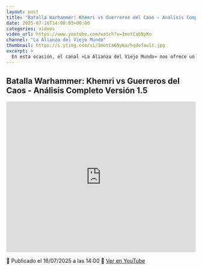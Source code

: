 ```yaml
---
layout: post
title: "Batalla Warhammer: Khemri vs Guerreros del Caos - Análisis Completo Versión 1.5"
date: 2025-07-16T14:00:03+00:00
categories: videos
video_url: https://www.youtube.com/watch?v=1motCa6NyKo
channel: "La Alianza del Viejo Mundo"
thumbnail: https://i.ytimg.com/vi/1motCa6NyKo/hqdefault.jpg
excerpt: >
  En esta ocasión, el canal «La Alianza del Viejo Mundo» nos ofrece un análisis detallado de una emocionante batalla entre Khemri y los Guerreros del Caos, utilizando la Versión 1.5 de las reglas. Sumérgete en las estrategias y tácticas desplegadas por ambos ejércitos en este informe de batalla que promete desentrañar cada movimiento y decisión crítica en el campo de batalla.
---
```


## Batalla Warhammer: Khemri vs Guerreros del Caos - Análisis Completo Versión 1.5

<iframe width="100%" height="400" src="https://www.youtube.com/embed/1motCa6NyKo" frameborder="0" allowfullscreen></iframe>

📅 Publicado el 16/07/2025 a las 14:00
🔗 [Ver en YouTube](https://www.youtube.com/watch?v=1motCa6NyKo)
